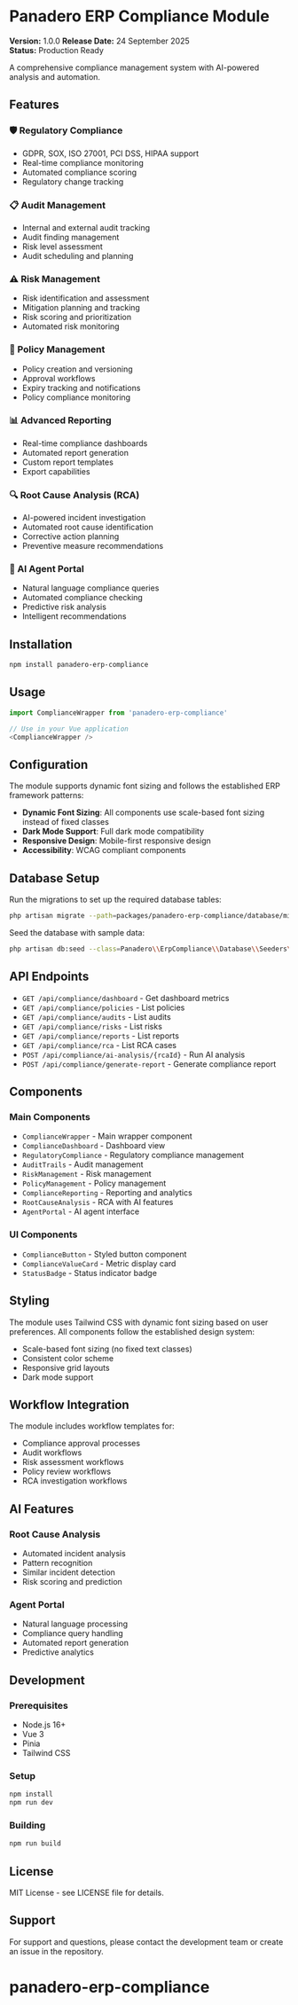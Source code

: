 # Panadero ERP Compliance Module

**Version:** 1.0.0
**Release Date:** 24 September 2025  
**Status:** Production Ready

A comprehensive compliance management system with AI-powered analysis and automation.

## Features

### 🛡️ Regulatory Compliance
- GDPR, SOX, ISO 27001, PCI DSS, HIPAA support
- Real-time compliance monitoring
- Automated compliance scoring
- Regulatory change tracking

### 📋 Audit Management
- Internal and external audit tracking
- Audit finding management
- Risk level assessment
- Audit scheduling and planning

### ⚠️ Risk Management
- Risk identification and assessment
- Mitigation planning and tracking
- Risk scoring and prioritization
- Automated risk monitoring

### 📄 Policy Management
- Policy creation and versioning
- Approval workflows
- Expiry tracking and notifications
- Policy compliance monitoring

### 📊 Advanced Reporting
- Real-time compliance dashboards
- Automated report generation
- Custom report templates
- Export capabilities

### 🔍 Root Cause Analysis (RCA)
- AI-powered incident investigation
- Automated root cause identification
- Corrective action planning
- Preventive measure recommendations

### 🤖 AI Agent Portal
- Natural language compliance queries
- Automated compliance checking
- Predictive risk analysis
- Intelligent recommendations

## Installation

```bash
npm install panadero-erp-compliance
```

## Usage

```javascript
import ComplianceWrapper from 'panadero-erp-compliance'

// Use in your Vue application
<ComplianceWrapper />
```

## Configuration

The module supports dynamic font sizing and follows the established ERP framework patterns:

- **Dynamic Font Sizing**: All components use scale-based font sizing instead of fixed classes
- **Dark Mode Support**: Full dark mode compatibility
- **Responsive Design**: Mobile-first responsive design
- **Accessibility**: WCAG compliant components

## Database Setup

Run the migrations to set up the required database tables:

```bash
php artisan migrate --path=packages/panadero-erp-compliance/database/migrations
```

Seed the database with sample data:

```bash
php artisan db:seed --class=Panadero\\ErpCompliance\\Database\\Seeders\\ComplianceDatabaseSeeder
```

## API Endpoints

- `GET /api/compliance/dashboard` - Get dashboard metrics
- `GET /api/compliance/policies` - List policies
- `GET /api/compliance/audits` - List audits
- `GET /api/compliance/risks` - List risks
- `GET /api/compliance/reports` - List reports
- `GET /api/compliance/rca` - List RCA cases
- `POST /api/compliance/ai-analysis/{rcaId}` - Run AI analysis
- `POST /api/compliance/generate-report` - Generate compliance report

## Components

### Main Components
- `ComplianceWrapper` - Main wrapper component
- `ComplianceDashboard` - Dashboard view
- `RegulatoryCompliance` - Regulatory compliance management
- `AuditTrails` - Audit management
- `RiskManagement` - Risk management
- `PolicyManagement` - Policy management
- `ComplianceReporting` - Reporting and analytics
- `RootCauseAnalysis` - RCA with AI features
- `AgentPortal` - AI agent interface

### UI Components
- `ComplianceButton` - Styled button component
- `ComplianceValueCard` - Metric display card
- `StatusBadge` - Status indicator badge

## Styling

The module uses Tailwind CSS with dynamic font sizing based on user preferences. All components follow the established design system:

- Scale-based font sizing (no fixed text classes)
- Consistent color scheme
- Responsive grid layouts
- Dark mode support

## Workflow Integration

The module includes workflow templates for:
- Compliance approval processes
- Audit workflows
- Risk assessment workflows
- Policy review workflows
- RCA investigation workflows

## AI Features

### Root Cause Analysis
- Automated incident analysis
- Pattern recognition
- Similar incident detection
- Risk scoring and prediction

### Agent Portal
- Natural language processing
- Compliance query handling
- Automated report generation
- Predictive analytics

## Development

### Prerequisites
- Node.js 16+
- Vue 3
- Pinia
- Tailwind CSS

### Setup
```bash
npm install
npm run dev
```

### Building
```bash
npm run build
```

## License

MIT License - see LICENSE file for details.

## Support

For support and questions, please contact the development team or create an issue in the repository.
# panadero-erp-compliance
